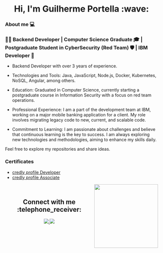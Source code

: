 <h1 align="center">Hi, I'm Guilherme Portella :wave: </h1>

### About me :computer: 

### 👨‍💻 Backend Developer | Computer Science Graduate 🎓 | Postgraduate Student in CyberSecurity (Red Team) 🛡️ | IBM Developer 💼

<div aling=" center">

- Backend Developer with over 3 years of experience.

- Technologies and Tools: Java, JavaScript, Node.js, Docker, Kubernetes, NoSQL, Angular, among others.

- Education: Graduated in Computer Science, currently starting a postgraduate course in Information Security with a focus on red team operations.

- Professional Experience: I am a part of the development team at IBM, working on a major mobile banking application for a client. My role involves migrating legacy code to new, current, and scalable code.

- Commitment to Learning: I am passionate about challenges and believe that continuous learning is the key to success. I am always exploring new technologies and methodologies, aiming to enhance my skills daily.

Feel free to explore my repositories and share ideas.

### Certificates

- [credly profile Developer](https://www.credly.com/users/guilherme-portella.02cb93c9/badges)
- [credly profile Associate](https://www.credly.com/users/guilherme-portella/badges)

</div>

 <img  src = "https://github-readme-stats.vercel.app/api/top-langs/?username=guilhermeportella&theme=dark&line)](https://github.com/guilhermeportella" height="210px" align = "right"/>

</br>

<h2 align="center">Connect with me :telephone_receiver: </h2> 
<p align="center">
 <a href="mailto:guilhermeportella2@gmail.com">
  <img src="https://img.shields.io/badge/-Guilherme Portella-c14438?style=flat-square&logo=Gmail&logoColor=white&link=mailto:guilhermeportella2@gmail.com"/>
 </a>
 <a href="https://www.linkedin.com/in/myprofileguilhermeportella/">
 <img src="https://img.shields.io/badge/-Guilherme Portella-blue?style=flat-square&logo=Linkedin&logoColor=white&link=https://www.linkedin.com/in/guilhermeportella-1997a008/" target="_blank"/>
</a>
</p>

